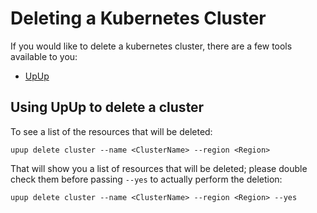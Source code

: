 # Deleting a Kubernetes Cluster

If you would like to delete a kubernetes cluster, there are a few tools available to you:

* [UpUp](#using-upup-to-delete-a-cluster)

## Using UpUp to delete a cluster

To see a list of the resources that will be deleted:

```upup delete cluster --name <ClusterName> --region <Region>```

That will show you a list of resources that will be deleted; please double
check them before passing `--yes` to actually perform the deletion:

```upup delete cluster --name <ClusterName> --region <Region> --yes```

